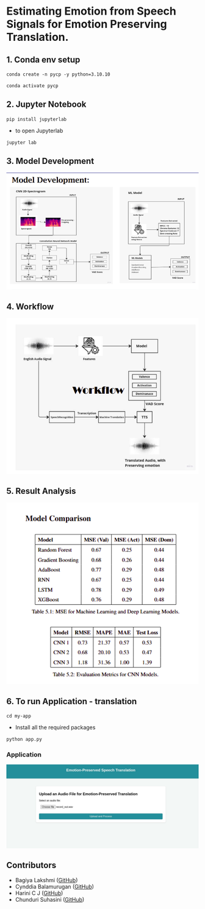 # Estimating Emotion from Speech Signals for Emotion Preserving Translation. 

## 1. Conda env setup 

```
conda create -n pycp -y python=3.10.10             
```

```
conda activate pycp
``` 

## 2. Jupyter Notebook 

```
pip install jupyterlab
```
- to open Jupyterlab 

```
jupyter lab
```

## 3. Model Development 

![Model Developement](images/Model_Development.png)


## 4. Workflow 

![Model workflow](images/Workflow.png)


## 5. Result Analysis 

![Model workflow](images/Result.png)

## 6. To run Application - translation 

```
cd my-app
```

- Install all the required packages 

```
python app.py
```

### Application 

![Model workflow](images/application.jpeg)

## Contributors

- Bagiya Lakshmi ([GitHub](https://github.com/bagiyalakshmi))
- Cynddia Balamurugan ([GitHub](https://github.com/bagiyalakshmi))
- Harini C J  ([GitHub](https://github.com/Harinijayagopinath))
- Chunduri Suhasini ([GitHub](https://github.com/Suhasini02))

